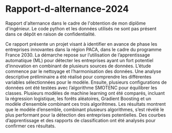 # Rapport-d-alternance-2024
Rapport d'alternance dans le cadre de l'obtention de mon diplôme d'ingénieur. Le code python et les données utilisés ne sont pas présent dans ce dépôt en raison de confidentialité.

Ce rapport présente un projet visant à identifier en avance de phase les entreprises innovantes dans la région PACA, dans le cadre du programme France 2030. La démarche repose sur l’utilisation de l’apprentissage automatique (ML) pour détecter les entreprises ayant un fort potentiel d’innovation en combinant de plusieurs sources de données. L’étude commence par le nettoyage et l’harmonisation des données. Une analyse descriptive préliminaire a été réalisé pour comprendre les différentes variables sélectionnées pour le modèle. Ensuite, plusieurs configurations de données ont été testées avec l’algorithme SMOTENC pour équilibrer les classes. Plusieurs modèles de machine learning ont été comparés, incluant la régression logistique, les forêts aléatoires, Gradient Boosting et un modèle d’ensemble combinant ces trois algorihtmes. Les résultats montrent que le modèle d’ensemble, combinant plusieurs algorithmes, s’est révélé le plus performant pour la détection des entreprises potentielles. Des courbes d’apprentissage et des rapports de classification ont été analysés pour confirmer ces résultats.
